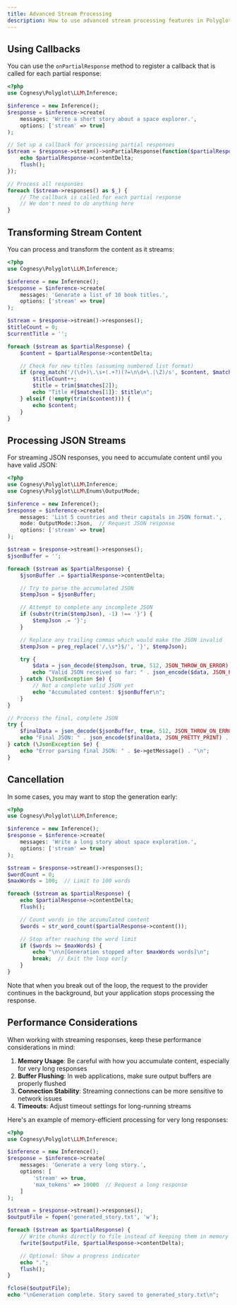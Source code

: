 ```yaml
---
title: Advanced Stream Processing
description: How to use advanced stream processing features in Polyglot
---
```


## Using Callbacks

You can use the `onPartialResponse` method to register a callback that is called for each partial response:

```php
<?php
use Cognesy\Polyglot\LLM\Inference;

$inference = new Inference();
$response = $inference->create(
    messages: 'Write a short story about a space explorer.',
    options: ['stream' => true]
);

// Set up a callback for processing partial responses
$stream = $response->stream()->onPartialResponse(function($partialResponse) {
    echo $partialResponse->contentDelta;
    flush();
});

// Process all responses
foreach ($stream->responses() as $_) {
    // The callback is called for each partial response
    // We don't need to do anything here
}
```


## Transforming Stream Content

You can process and transform the content as it streams:

```php
<?php
use Cognesy\Polyglot\LLM\Inference;

$inference = new Inference();
$response = $inference->create(
    messages: 'Generate a list of 10 book titles.',
    options: ['stream' => true]
);

$stream = $response->stream()->responses();
$titleCount = 0;
$currentTitle = '';

foreach ($stream as $partialResponse) {
    $content = $partialResponse->contentDelta;

    // Check for new titles (assuming numbered list format)
    if (preg_match('/(\d+)\.\s+(.+?)(?=\n\d+\.|\Z)/s', $content, $matches)) {
        $titleCount++;
        $title = trim($matches[2]);
        echo "Title #{$matches[1]}: $title\n";
    } elseif (!empty(trim($content))) {
        echo $content;
    }
}
```


## Processing JSON Streams

For streaming JSON responses, you need to accumulate content until you have valid JSON:

```php
<?php
use Cognesy\Polyglot\LLM\Inference;
use Cognesy\Polyglot\LLM\Enums\OutputMode;

$inference = new Inference();
$response = $inference->create(
    messages: 'List 5 countries and their capitals in JSON format.',
    mode: OutputMode::Json,  // Request JSON response
    options: ['stream' => true]
);

$stream = $response->stream()->responses();
$jsonBuffer = '';

foreach ($stream as $partialResponse) {
    $jsonBuffer .= $partialResponse->contentDelta;

    // Try to parse the accumulated JSON
    $tempJson = $jsonBuffer;

    // Attempt to complete any incomplete JSON
    if (substr(trim($tempJson), -1) !== '}') {
        $tempJson .= '}';
    }

    // Replace any trailing commas which would make the JSON invalid
    $tempJson = preg_replace('/,\s*}$/', '}', $tempJson);

    try {
        $data = json_decode($tempJson, true, 512, JSON_THROW_ON_ERROR);
        echo "Valid JSON received so far: " . json_encode($data, JSON_PRETTY_PRINT) . "\n";
    } catch (\JsonException $e) {
        // Not a complete valid JSON yet
        echo "Accumulated content: $jsonBuffer\n";
    }
}

// Process the final, complete JSON
try {
    $finalData = json_decode($jsonBuffer, true, 512, JSON_THROW_ON_ERROR);
    echo "Final JSON: " . json_encode($finalData, JSON_PRETTY_PRINT) . "\n";
} catch (\JsonException $e) {
    echo "Error parsing final JSON: " . $e->getMessage() . "\n";
}
```



## Cancellation

In some cases, you may want to stop the generation early:

```php
<?php
use Cognesy\Polyglot\LLM\Inference;

$inference = new Inference();
$response = $inference->create(
    messages: 'Write a long story about space exploration.',
    options: ['stream' => true]
);

$stream = $response->stream()->responses();
$wordCount = 0;
$maxWords = 100;  // Limit to 100 words

foreach ($stream as $partialResponse) {
    echo $partialResponse->contentDelta;
    flush();

    // Count words in the accumulated content
    $words = str_word_count($partialResponse->content());

    // Stop after reaching the word limit
    if ($words >= $maxWords) {
        echo "\n\n[Generation stopped after $maxWords words]\n";
        break;  // Exit the loop early
    }
}
```

Note that when you break out of the loop, the request to the provider continues in the background, but your application stops processing the response.





## Performance Considerations

When working with streaming responses, keep these performance considerations in mind:

1. **Memory Usage**: Be careful with how you accumulate content, especially for very long responses
2. **Buffer Flushing**: In web applications, make sure output buffers are properly flushed
3. **Connection Stability**: Streaming connections can be more sensitive to network issues
4. **Timeouts**: Adjust timeout settings for long-running streams

Here's an example of memory-efficient processing for very long responses:

```php
<?php
use Cognesy\Polyglot\LLM\Inference;

$inference = new Inference();
$response = $inference->create(
    messages: 'Generate a very long story.',
    options: [
        'stream' => true,
        'max_tokens' => 10000  // Request a long response
    ]
);

$stream = $response->stream()->responses();
$outputFile = fopen('generated_story.txt', 'w');

foreach ($stream as $partialResponse) {
    // Write chunks directly to file instead of keeping them in memory
    fwrite($outputFile, $partialResponse->contentDelta);

    // Optional: Show a progress indicator
    echo ".";
    flush();
}

fclose($outputFile);
echo "\nGeneration complete. Story saved to generated_story.txt\n";
```
